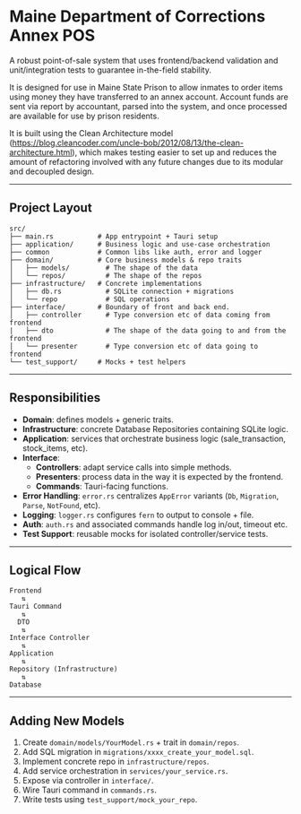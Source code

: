 # Maine Department of Corrections Annex POS

A robust point-of-sale system that uses frontend/backend validation and unit/integration tests to guarantee in-the-field stability.

It is designed for use in Maine State Prison to allow inmates to order items using money they have transferred to an annex account. Account funds are sent via report by accountant, parsed into the system, and once processed are available for use by prison residents.

It is built using the Clean Architecture model (https://blog.cleancoder.com/uncle-bob/2012/08/13/the-clean-architecture.html), which makes testing easier to set up and reduces the amount of refactoring involved with any future changes due to its modular and decoupled design.

---

## Project Layout

```
src/
├── main.rs           # App entrypoint + Tauri setup
├── application/      # Business logic and use-case orchestration
├── common            # Common libs like auth, error and logger
├── domain/           # Core business models & repo traits
│   ├── models/         # The shape of the data
│   └── repos/          # The shape of the repos
├── infrastructure/   # Concrete implementations
│   ├── db.rs           # SQLite connection + migrations
│   └── repo            # SQL operations
├── interface/        # Boundary of front and back end.
│   ├── controller      # Type conversion etc of data coming from frontend
|   ├── dto             # The shape of the data going to and from the frontend
│   └── presenter       # Type conversion etc of data going to frontend
└── test_support/     # Mocks + test helpers
```

---

## Responsibilities

- **Domain**: defines models + generic traits.
- **Infrastructure**: concrete Database Repositories containing SQLite logic.
- **Application**: services that orchestrate business logic (sale_transaction, stock_items, etc).
- **Interface**:
  - **Controllers**: adapt service calls into simple methods.
  - **Presenters**: process data in the way it is expected by the frontend.
  - **Commands**: Tauri-facing functions.
- **Error Handling**: `error.rs` centralizes `AppError` variants (`Db`, `Migration`, `Parse`, `NotFound`, etc).
- **Logging**: `logger.rs` configures `fern` to output to console + file.
- **Auth**: `auth.rs` and associated commands handle log in/out, timeout etc.
- **Test Support**: reusable mocks for isolated controller/service tests.

---

## Logical Flow

```
Frontend
   ⇅
Tauri Command
   ⇅
  DTO
   ⇅
Interface Controller
   ⇅
Application
   ⇅
Repository (Infrastructure)
   ⇅
Database

```

---

## Adding New Models

1. Create `domain/models/YourModel.rs` + trait in `domain/repos`.
2. Add SQL migration in `migrations/xxxx_create_your_model.sql`.
3. Implement concrete repo in `infrastructure/repos`.
4. Add service orchestration in `services/your_service.rs`.
5. Expose via controller in `interface/`.
6. Wire Tauri command in `commands.rs`.
7. Write tests using `test_support/mock_your_repo`.
